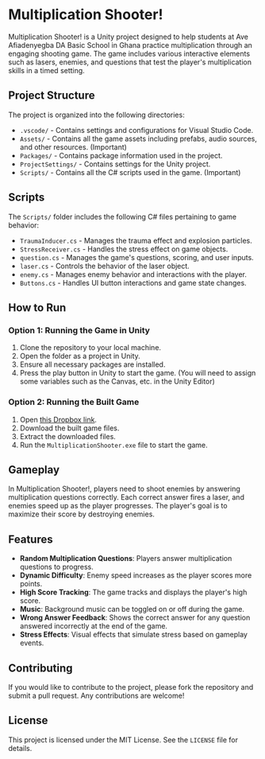 # Multiplication Shooter!

Multiplication Shooter! is a Unity project designed to help students at Ave Afiadenyegba DA Basic School in Ghana practice multiplication through an engaging shooting game. The game includes various interactive elements such as lasers, enemies, and questions that test the player's multiplication skills in a timed setting.

## Project Structure

The project is organized into the following directories:

- `.vscode/` - Contains settings and configurations for Visual Studio Code.
- `Assets/` - Contains all the game assets including prefabs, audio sources, and other resources. (Important)
- `Packages/` - Contains package information used in the project.
- `ProjectSettings/` - Contains settings for the Unity project.
- `Scripts/` - Contains all the C# scripts used in the game. (Important)

## Scripts

The `Scripts/` folder includes the following C# files pertaining to game behavior:

- `TraumaInducer.cs` - Manages the trauma effect and explosion particles.
- `StressReceiver.cs` - Handles the stress effect on game objects.
- `question.cs` - Manages the game's questions, scoring, and user inputs.
- `laser.cs` - Controls the behavior of the laser object.
- `enemy.cs` - Manages enemy behavior and interactions with the player.
- `Buttons.cs` - Handles UI button interactions and game state changes.

## How to Run

### Option 1: Running the Game in Unity

1. Clone the repository to your local machine.
2. Open the folder as a project in Unity.
3. Ensure all necessary packages are installed.
4. Press the play button in Unity to start the game. (You will need to assign some variables such as the Canvas, etc. in the Unity Editor)

### Option 2: Running the Built Game

1. Open [this Dropbox link](https://www.dropbox.com/scl/fo/sqgd7r1e5zb541sea039y/APBfCpRe1kyJxkNjPtXm71s?rlkey=ikz5lq713bxqjtlhkyvzrq6dk&st=gzemynyj&dl=0).
2. Download the built game files.
3. Extract the downloaded files.
4. Run the `MultiplicationShooter.exe` file to start the game.

## Gameplay

In Multiplication Shooter!, players need to shoot enemies by answering multiplication questions correctly. Each correct answer fires a laser, and enemies speed up as the player progresses. The player's goal is to maximize their score by destroying enemies.

## Features

- **Random Multiplication Questions**: Players answer multiplication questions to progress.
- **Dynamic Difficulty**: Enemy speed increases as the player scores more points.
- **High Score Tracking**: The game tracks and displays the player's high score.
- **Music**: Background music can be toggled on or off during the game.
- **Wrong Answer Feedback**: Shows the correct answer for any question answered incorrectly at the end of the game.
- **Stress Effects**: Visual effects that simulate stress based on gameplay events.

## Contributing

If you would like to contribute to the project, please fork the repository and submit a pull request. Any contributions are welcome!

## License

This project is licensed under the MIT License. See the `LICENSE` file for details.

